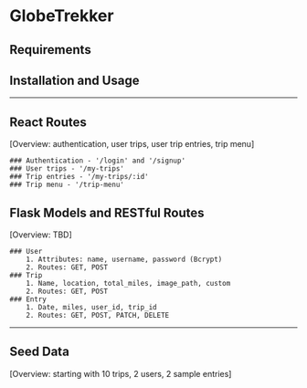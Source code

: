 # GlobeTrekker

<!-- This Python Command Line Interface (CLI) application allows sports teams and/or individual competitors to track and manage their matches. The program utilizes SQLite3 and object-relational mapping (ORM) methods to manage opponent and match models. The program has full CRUD capabilities, allowing for users to view, add, delete, and update opponent data and match data. Match records consist of the following details: ID (unique identifier), match date (MM-DD-YY), match outcome (1 = win, 0 = loss), and opponent ID (unique identifier created for each new opponent record). -->

## Requirements

<!-- This application requires Python version 3.8.13. -->

## Installation and Usage

<!-- From the root project directory, type 'pipenv install' and 'pipenv shell' to activate your virtual environment and install the necessary dependencies. To run this application, change directory into the 'lib' folder. Within this folder, you will see the following: run.py, helpers.py, cli.py, and models folder (contains __init__.py and match and opponent models). From the lib directory, type './run.py' to start the program. This will initiate the command line interface, which runs from the 'cli.py' file. You should see a welcome message that says 'WELCOME TO YOUR MATCH LOG!' along with an options menu from which you can select any of 12 options. You will always be redirected back to this menu after making a selection and following the necessary instruction(s). Exit the program at any time by typing 'exit' from the options menu. -->

-----

## React Routes

[Overview: authentication, user trips, user trip entries, trip menu]

    ### Authentication - '/login' and '/signup'
    ### User trips - '/my-trips'
    ### Trip entries - '/my-trips/:id'
    ### Trip menu - '/trip-menu'

## Flask Models and RESTful Routes

[Overview: TBD]

    ### User
        1. Attributes: name, username, password (Bcrypt)
        2. Routes: GET, POST
    ### Trip
        1. Name, location, total_miles, image_path, custom
        2. Routes: GET, POST
    ### Entry
        1. Date, miles, user_id, trip_id
        2. Routes: GET, POST, PATCH, DELETE

-----

## Seed Data

[Overview: starting with 10 trips, 2 users, 2 sample entries]

<!-- NEED TO EXPLAIN THAT TRIPS GET ASSIGNED TO USER WITH 0 MILES INITIATION -->
